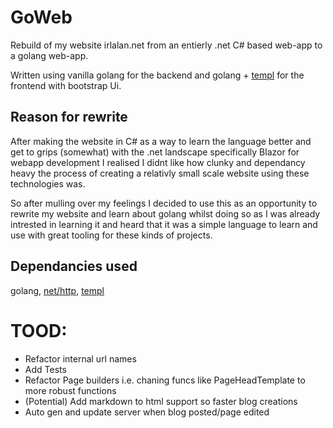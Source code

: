 # GoWeb
Rebuild of my website irlalan.net from an entierly .net C# based web-app to a golang web-app.

Written using vanilla golang for the backend and golang + [templ](https://github.com/a-h/templ) for the frontend with bootstrap Ui.

## Reason for rewrite

After making the website in C# as a way to learn the language better and get to grips (somewhat) with the .net landscape specifically Blazor for webapp 
development I realised I didnt like how clunky and dependancy heavy the process of creating a relativly small scale website using these technologies was.

So after mulling over my feelings I decided to use this as an opportunity to rewrite my website and learn about golang whilst doing so as I was already intrested in learning it and heard 
that it was a simple language to learn and use with great tooling for these kinds of projects.

## Dependancies used

golang, [net/http](https://pkg.go.dev/net/http),  [templ](https://github.com/a-h/templ)

# TOOD:

- Refactor internal url names
- Add Tests
- Refactor Page builders i.e. chaning funcs like PageHeadTemplate to more robust functions
- (Potential) Add markdown to html support so faster blog creations
- Auto gen and update server when blog posted/page edited


